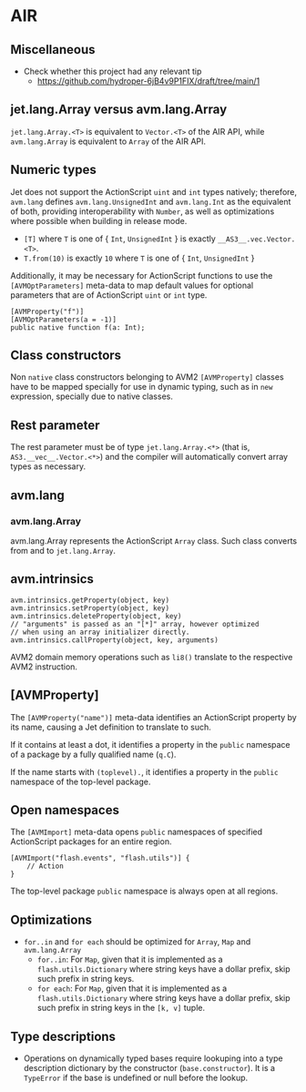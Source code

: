 # AIR

## Miscellaneous

* Check whether this project had any relevant tip
  * https://github.com/hydroper-6jB4v9P1FIX/draft/tree/main/1

## jet.lang.Array versus avm.lang.Array

`jet.lang.Array.<T>` is equivalent to `Vector.<T>` of the AIR API, while `avm.lang.Array` is equivalent to `Array` of the AIR API.

## Numeric types

Jet does not support the ActionScript `uint` and `int` types natively; therefore, `avm.lang` defines `avm.lang.UnsignedInt` and `avm.lang.Int` as the equivalent of both, providing interoperability with `Number`, as well as optimizations where possible when building in release mode.

* `[T]` where `T` is one of { `Int`, `UnsignedInt` } is exactly `__AS3__.vec.Vector.<T>`.
* `T.from(10)` is exactly `10` where `T` is one of { `Int`, `UnsignedInt` }

Additionally, it may be necessary for ActionScript functions to use the `[AVMOptParameters]` meta-data to map default values for optional parameters that are of ActionScript `uint` or `int` type.

```
[AVMProperty("f")]
[AVMOptParameters(a = -1)]
public native function f(a: Int);
```

## Class constructors

Non `native` class constructors belonging to AVM2 `[AVMProperty]` classes have to be mapped specially for use in dynamic typing, such as in `new` expression, specially due to native classes.

## Rest parameter

The rest parameter must be of type `jet.lang.Array.<*>` (that is, `AS3.__vec__.Vector.<*>`) and the compiler will automatically convert array types as necessary.

## avm.lang

### avm.lang.Array

avm.lang.Array represents the ActionScript `Array` class. Such class converts from and to `jet.lang.Array`.

## avm.intrinsics

```
avm.intrinsics.getProperty(object, key)
avm.intrinsics.setProperty(object, key)
avm.intrinsics.deleteProperty(object, key)
// "arguments" is passed as an "[*]" array, however optimized
// when using an array initializer directly.
avm.intrinsics.callProperty(object, key, arguments)
```

AVM2 domain memory operations such as `li8()` translate to the respective AVM2 instruction.

## \[AVMProperty\]

The `[AVMProperty("name")]` meta-data identifies an ActionScript property by its name, causing a Jet definition to translate to such.

If it contains at least a dot, it identifies a property in the `public` namespace of a package by a fully qualified name (`q.C`).

If the name starts with `(toplevel).`, it identifies a property in the `public` namespace of the top-level package.

## Open namespaces

The `[AVMImport]` meta-data opens `public` namespaces of specified ActionScript packages for an entire region.

```
[AVMImport("flash.events", "flash.utils")] {
    // Action
}
```

The top-level package `public` namespace is always open at all regions.

## Optimizations

* `for..in` and `for each` should be optimized for `Array`, `Map` and `avm.lang.Array`
  * `for..in`: For `Map`, given that it is implemented as a `flash.utils.Dictionary` where string keys have a dollar prefix, skip such prefix in string keys.
  * `for each`: For `Map`, given that it is implemented as a `flash.utils.Dictionary` where string keys have a dollar prefix, skip such prefix in string keys in the `[k, v]` tuple.

## Type descriptions

* Operations on dynamically typed bases require lookuping into a type description dictionary by the constructor (`base.constructor`). It is a `TypeError` if the base is undefined or null before the lookup.